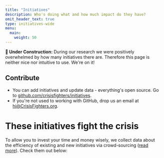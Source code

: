 ```yaml
---
title: "Initiatives"
description: Who's doing what and how much impact do they have?
omit_header_text: true
type: initiatives-wide
menu:
  main:
    weight: 50
---
```


**🚧 Under Construction:** During our research we were positively overwhelmed by how many initiatives there are. Therefore this page is neither nice nor intuitive to use. We're on it!

## Contribute

* You can add initiatives and update data - everything's open source. Go to [github.com/crisisfighters/initiatives](https://github.com/crisisfighters/initiatives).
* If you're not used to working with GitHub, drop us an email at [hi@CrisisFighters.org](hi@crisisfighters.org).

# These initiatives fight the crisis
To allow you to invest your time and money wisely, we collect data about the efficiency of existing and new initiatives via crowd-sourcing ([read more](motivation)). Check them out below:
